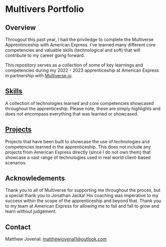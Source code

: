 # Multivers Portfolio

## Overview

Througout this past year, I had the priviledge to complete the Multiverse Apprentinceship with American Express. I've learned many different core competencies and valuable skills (technological and soft) that will contribute to my career going forward.

This repository serves as a collection of some of key learnings and competencies during my 2022 - 2023 apprenticeship at American Express in partnership with [Multiverse.io](https://www.multiverse.io/en-US).

## [Skills](https://github.com/GuppyForLife/Multiverse-Portflio/tree/main/Skills)
A collection of technologies learned and core competencies showcased throughout the apprenticeship. Please note, these are simply highlights and does not encompass everything that was learned or showcased.

## [Projects](https://github.com/GuppyForLife/Multiverse-Portflio/tree/main/Projects)
Projects that have been built to showcase the use of technologies and competencies learned in the apprenticeship. This does not include any projects from American Express directly (since I do not own them) that showcase a vast range of technologies used in real world client-based scenarios.

## Acknowledements 
Thank you to all of Multiverse for supporting me throughout the proces, but a special thank you to Jonathan Jacka! His coaching was imperative to my success within the scope of the apprenticeship and beyond that. Thank you to my team at American Express for allowing me to fail and fall to grow and learn without judgement.

## Contact
Matthew Jovenal: matthewjovenal1@outlook.com
